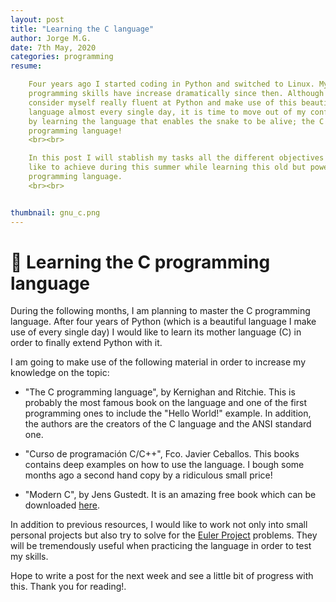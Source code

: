```yaml
---
layout: post
title: "Learning the C language"
author: Jorge M.G.
date: 7th May, 2020
categories: programming
resume:

    Four years ago I started coding in Python and switched to Linux. My
    programming skills have increase dramatically since then. Although I
    consider myself really fluent at Python and make use of this beautiful
    language almost every single day, it is time to move out of my confort zone
    by learning the language that enables the snake to be alive; the C
    programming language!
    <br><br>

    In this post I will stablish my tasks all the different objectives I would
    like to achieve during this summer while learning this old but powerful
    programming language.
    <br><br>


thumbnail: gnu_c.png
---
```


# 📝 Learning the C programming language

During the following months, I am planning to master the C programming language.
After four years of Python (which is a beautiful language I make use of every
single day) I would like to learn its mother language (C) in order to finally
extend Python with it.

I am going to make use of the following material in order to increase my
knowledge on the topic:

* "The C programming language", by Kernighan and Ritchie. This is probably the
    most famous book on the language and one of the first programming ones to
    include the "Hello World!" example. In addition, the authors are the
    creators of the C language and the ANSI standard one.

* "Curso de programación C/C++", Fco. Javier Ceballos. This books contains deep
    examples on how to use the language. I bough some months ago a second hand
    copy by a ridiculous small price!

* "Modern C", by Jens Gustedt. It is an amazing free book which can be
    downloaded [here](https://modernc.gforge.inria.fr/).

In addition to previous resources, I would like to work not only into small
personal projects but also try to solve for the [Euler
Project](https://projecteuler.net/) problems.  They will be tremendously useful
when practicing the language in order to test my skills.

Hope to write a post for the next week and see a little bit of progress with
this. Thank you for reading!.

